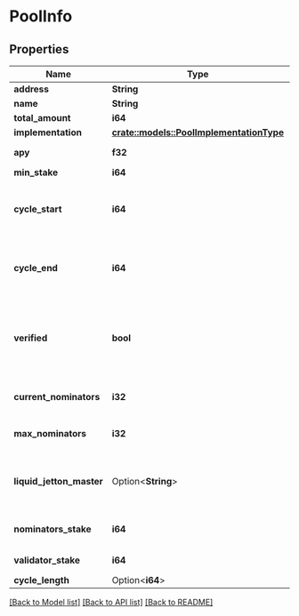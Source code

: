 # PoolInfo

## Properties

Name | Type | Description | Notes
------------ | ------------- | ------------- | -------------
**address** | **String** |  | 
**name** | **String** |  | 
**total_amount** | **i64** |  | 
**implementation** | [**crate::models::PoolImplementationType**](PoolImplementationType.md) |  | 
**apy** | **f32** | APY in percent | 
**min_stake** | **i64** |  | 
**cycle_start** | **i64** | current nomination cycle beginning timestamp | 
**cycle_end** | **i64** | current nomination cycle ending timestamp | 
**verified** | **bool** | this pool has verified source code or managed by trusted company | 
**current_nominators** | **i32** | current number of nominators | 
**max_nominators** | **i32** | maximum number of nominators | 
**liquid_jetton_master** | Option<**String**> | for liquid staking master account of jetton | [optional]
**nominators_stake** | **i64** | total stake of all nominators | 
**validator_stake** | **i64** | stake of validator | 
**cycle_length** | Option<**i64**> |  | [optional]

[[Back to Model list]](../README.md#documentation-for-models) [[Back to API list]](../README.md#documentation-for-api-endpoints) [[Back to README]](../README.md)


